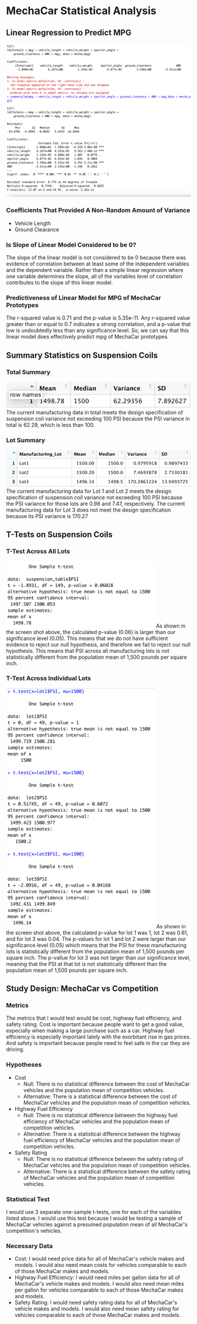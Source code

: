 # MechaCar Statistical Analysis

## Linear Regression to Predict MPG
![MPG Linear regression](images/mpg_lin_regress.png?raw=true "Title")

### Coefficients That Provided A Non-Random Amount of Variance
- Vehicle Length
- Ground Clearance

### Is Slope of Linear Model Considered to be 0?
The slope of the linear model is not considered to be 0 because there was evidence of correlation between at least some of the independent variables and the dependent variable. Rather than a simple linear regression where one variable determines the slope, all of the variables level of correlation contributes to the slope of this linear model. 

### Predictiveness of Linear Model for MPG of MechaCar Prototypes
The r-squared value is 0.71 and the p-value is 5.35e-11. Any r-squared value greater than or equal to 0.7 indicates a strong correlation, and a p-value that low is undoubtedly less than any significance level. So, we can say that this linear model does effectively predict mpg of MechaCar prototypes.

## Summary Statistics on Suspension Coils

### Total Summary
![total summary](images/total_summary.png?raw=true "Title")
The current manufacturing data in total meets the design specification of suspension coil variance not exceeding 100 PSI because the PSI variance in total is 62.29, which is less than 100.

### Lot Summary
![lot summary](images/lot_summary.png?raw=true "Title")
The current manufacturing data for Lot 1 and Lot 2 meets the design specification of suspension coil variance not exceeding 100 PSI because the PSI variance for those lots are 0.98 and 7.47, respectively. The current manufacturing data for Lot 3 does not meet the design specification because its PSI variance is 170.27


## T-Tests on Suspension Coils

### T-Test Across All Lots
![all lot t-test](images/all_lot_t_test.png?raw=true "Title")
As shown in the screen shot above, the calculated p-value (0.06) is larger than our significance level (0.05). This means that we do not have sufficient evidence to reject our null hypothesis, and therefore we fail to reject our null hypothesis. This means that PSI across all manufacturing lots is not statistically different from the population mean of 1,500 pounds per square inch. 

### T-Test Across Individual Lots
![individual lot t-tests](images/individual_lot_t_tests.png?raw=true "Title")
As shown in the screen shot above, the calculated p-value for lot 1 was 1, lot 2 was 0.61, and for lot 3 was 0.04. The p-values for lot 1 and lot 2 were larger than our significance level (0.05) which means that the PSI for these manufacturing lots is statistically different from the population mean of 1,500 pounds per square inch. The p-vallue for lot 3 was not larger than our significance level, meaning that the PSI at that lot is not statistically different than the population mean of 1,500 pounds per square inch.

## Study Design: MechaCar vs Competition

### Metrics
The metrics that I would test would be cost, highway fuel efficiency, and safety rating. Cost is important because people want to get a good value, especially when making a large purchase such as a car. Highway fuel efficiency is especially important lately with the exorbitant rise in gas prices. And safety is important because people need to feel safe in the car they are driving.

### Hypotheses
- Cost 
    - Null: There is no statistical difference between the cost of MechaCar vehicles and the population mean of competition vehicles.
    - Alternative: There is a statistical difference between the cost of MechaCar vehicles and the population mean of competition vehicles.
- Highway Fuel Efficiency
    - Null: There is no statistical difference between the highway fuel efficiency of MechaCar vehicles and the population mean of competition vehicles.
    - Alternative: There is a statistical difference between the highway fuel efficiency of MechaCar vehicles and the population mean of competition vehicles.
- Safety Rating 
    - Null: There is no statistical difference between the safety rating of MechaCar vehicles and the population mean of competition vehicles.
    - Alternative: There is a statistical difference between the safety rating of MechaCar vehicles and the population mean of competition vehicles.

### Statistical Test
I would use 3 separate one-sample t-tests, one for each of the variables listed above. I would use this test because I would be testing a sample of MechaCar vehicles against a presumed population mean of all MechaCar's competition's vehicles. 

### Necessary Data
- Cost: I would need price data for all of MechaCar's vehicle makes and models. I would also need mean costs for vehicles comparable to each of those MechaCar makes and models.
- Highway Fuel Efficiency: I would need miles per gallon data for all of MechaCar's vehicle makes and models. I would also need mean miles per gallon for vehicles comparable to each of those MechaCar makes and models.
- Safety Rating: I would need safety rating data for all of MechaCar's vehicle makes and models. I would also need mean safety rating for vehicles comparable to each of those MechaCar makes and models.
